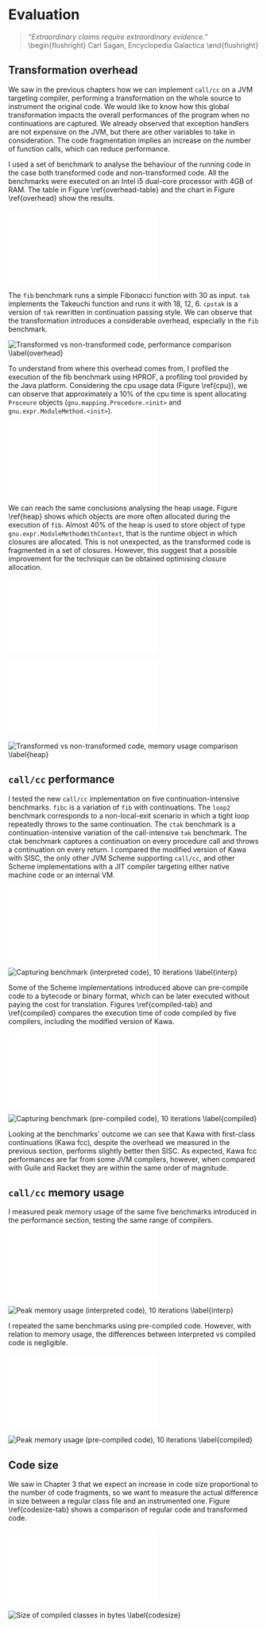 # Evaluation

> *“Extraordinary claims require extraordinary evidence.”*
\begin{flushright}
Carl Sagan, Encyclopedia Galactica
\end{flushright}

## Transformation overhead
We saw in the previous chapters how we can implement `call/cc` on a JVM targeting compiler, performing a transformation on the whole source to instrument the original code. We would like to know how this global transformation impacts the overall performances of the program when no continuations are captured. We already observed that exception handlers are not expensive on the JVM, but there are other variables to take in consideration. The code fragmentation implies an increase on the number of function calls, which can reduce performance.

I used a set of benchmark to analyse the behaviour of the running code in the case both transformed code and non-transformed code. All the benchmarks were executed on an Intel i5 dual-core processor with 4GB of RAM. The table in Figure \ref{overhead-table} and the chart in Figure \ref{overhead} show the results.

![Transformed vs non-transformed code, 10 iterations, values in seconds \label{overhead-table}](figures/overhead-table.pdf)

The `fib` benchmark runs a simple Fibonacci function with 30 as input. `tak` implements the Takeuchi function and runs it with 18, 12, 6. `cpstak` is a version of `tak` rewritten in continuation passing style. We can observe that the transformation introduces a considerable overhead, especially in the `fib` benchmark.

![Transformed vs non-transformed code, performance comparison \label{overhead}](figures/overhead.png)

To understand from where this overhead comes from, I profiled the execution of the fib benchmark using HPROF, a profiling tool provided by the Java platform. Considering the cpu usage data (Figure \ref{cpu}), we can observe that approximately a 10% of the cpu time is spent allocating `Proceure` objects (`gnu.mapping.Procedure.<init>` and `gnu.expr.ModuleMethod.<init>`).

![Most called Java methods in the `fib` benchmark \label{cpu}](figures/cpu.pdf)

We can reach the same conclusions analysing the heap usage. Figure \ref{heap} shows which objects are more often allocated during the execution of `fib`. Almost 40% of the heap is used to store object of type `gnu.expr.ModuleMethodWithContext`, that is the runtime object in which closures are allocated. This is not unexpected, as the transformed code is fragmented in a set of closures. However, this suggest that a possible improvement for the technique can be obtained optimising closure allocation.

![Most allocated Java object during the execution of the `fib` benchmark \label{heap}](figures/heap.pdf)

![memory usage in transformed vs non-transformed code, values in Kbytes \label{mem-overhead-table} \label{heap}](figures/mem-overhead-table.pdf)

![Transformed vs non-transformed code, memory usage comparison \label{heap}](figures/mem-overhead.png)

## `call/cc` performance
I tested the new `call/cc` implementation on five continuation-intensive benchmarks. `fibc` is a variation of `fib` with continuations. The `loop2` benchmark corresponds to a non-local-exit scenario in which a tight loop repeatedly throws to the same continuation. The `ctak` benchmark is a continuation-intensive variation of the call-intensive `tak` benchmark. The ctak benchmark captures a continuation on every procedure call and throws a continuation on every return. I compared the modified version of Kawa with SISC, the only other JVM Scheme supporting `call/cc`, and other Scheme implementations with a JIT compiler targeting either native machine code or an internal VM.

![Capturing benchmark (interpreted code), 10 iterations, values in secons \label{interp-tab}](figures/interpreted-table.pdf)

![Capturing benchmark (interpreted code), 10 iterations \label{interp}](figures/interpreted.png)

Some of the Scheme implementations introduced above can pre-compile code to a bytecode or binary format, which can be later executed without paying the cost for translation. Figures \ref{compiled-tab} and \ref{compiled} compares the execution time of code compiled by five compilers, including the modified version of Kawa.

![Capturing benchmark (pre-compiled code), 10 iterations, values in secons \label{compiled-tab}](figures/compiled-table.pdf)

![Capturing benchmark (pre-compiled code), 10 iterations \label{compiled}](figures/compiled.png)

Looking at the benchmarks' outcome we can see that Kawa with first-class continuations (Kawa fcc), despite the overhead we measured in the previous section, performs slightly better then SISC. As expected, Kawa fcc performances are far from some JVM compilers, however, when compared with Guile and Racket they are within the same order of magnitude.

## `call/cc` memory usage
I measured peak memory usage of the same five benchmarks introduced in the performance section, testing the same range of compilers.
![Peak memory usage (interpreted code), 10 iterations, values in Kbytes \label{interp-tab}](figures/mem-interpreted-table.pdf)

![Peak memory usage (interpreted code), 10 iterations \label{interp}](figures/mem-interpreted.png)

I repeated the same benchmarks using pre-compiled code. However, with relation to memory usage, the differences between interpreted vs compiled code is negligible.

![Peak memory usage (pre-compiled code), 10 iterations, values in Kbytes \label{compiled-tab}](figures/mem-compiled-table.pdf)

![Peak memory usage (pre-compiled code), 10 iterations \label{compiled}](figures/mem-compiled.png)

## Code size
We saw in Chapter 3 that we expect an increase in code size proportional to the number of code fragments, so we want to measure the actual difference in size between a regular class file and an instrumented one. Figure \ref{codesize-tab} shows a comparison of regular code and transformed code.

![Code size comparison, values in bytes \label{codesize-tab}](figures/codesize-table.pdf)

![Size of compiled classes in bytes \label{codesize}](figures/codesize.png)
